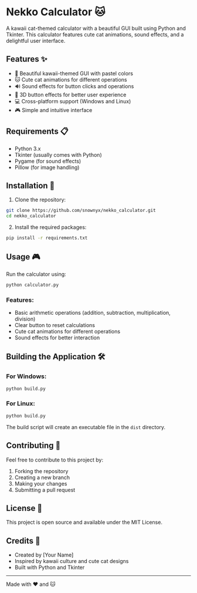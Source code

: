 # Nekko Calculator 🐱

A kawaii cat-themed calculator with a beautiful GUI built using Python and Tkinter. This calculator features cute cat animations, sound effects, and a delightful user interface.

## Features ✨

- 🎨 Beautiful kawaii-themed GUI with pastel colors
- 🐱 Cute cat animations for different operations
- 🔊 Sound effects for button clicks and operations
- 🎯 3D button effects for better user experience
- 💻 Cross-platform support (Windows and Linux)
- 🎮 Simple and intuitive interface

## Requirements 📋

- Python 3.x
- Tkinter (usually comes with Python)
- Pygame (for sound effects)
- Pillow (for image handling)

## Installation 🚀

1. Clone the repository:
```bash
git clone https://github.com/snownyx/nekko_calculator.git
cd nekko_calculator
```

2. Install the required packages:
```bash
pip install -r requirements.txt
```

## Usage 🎮

Run the calculator using:
```bash
python calculator.py
```

### Features:
- Basic arithmetic operations (addition, subtraction, multiplication, division)
- Clear button to reset calculations
- Cute cat animations for different operations
- Sound effects for better interaction

## Building the Application 🛠️

### For Windows:
```bash
python build.py
```

### For Linux:
```bash
python build.py
```

The build script will create an executable file in the `dist` directory.

## Contributing 🤝

Feel free to contribute to this project by:
1. Forking the repository
2. Creating a new branch
3. Making your changes
4. Submitting a pull request

## License 📄

This project is open source and available under the MIT License.

## Credits 👏

- Created by [Your Name]
- Inspired by kawaii culture and cute cat designs
- Built with Python and Tkinter

---
Made with ❤️ and 🐱

